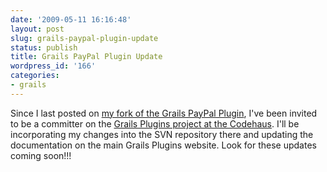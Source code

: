 ```yaml
---
date: '2009-05-11 16:16:48'
layout: post
slug: grails-paypal-plugin-update
status: publish
title: Grails PayPal Plugin Update
wordpress_id: '166'
categories:
- grails
---
```


Since I last posted on [my fork of the Grails PayPal Plugin](http://www.mattstine.com/2009/05/02/ive-forked-the-grails-paypal-plugin/), I've been invited to be a committer on the [Grails Plugins project at the Codehaus](http://xircles.codehaus.org/projects/grails-plugins). I'll be incorporating my changes into the SVN repository there and updating the documentation on the main Grails Plugins website. Look for these updates coming soon!!!
